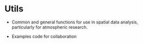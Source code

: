 # Utils


* Common and general functions for use in spatial data analysis, particularly for atmospheric research. 

* Examples code for collaboration